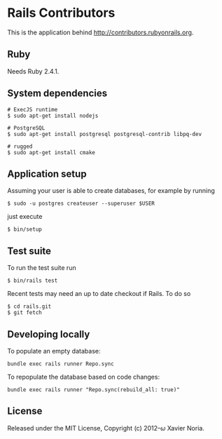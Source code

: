 # Rails Contributors

This is the application behind http://contributors.rubyonrails.org.

## Ruby

Needs Ruby 2.4.1.

## System dependencies

```
# ExecJS runtime
$ sudo apt-get install nodejs

# PostgreSQL
$ sudo apt-get install postgresql postgresql-contrib libpq-dev

# rugged
$ sudo apt-get install cmake
```

## Application setup

Assuming your user is able to create databases, for example by running

```
$ sudo -u postgres createuser --superuser $USER
```

just execute

```
$ bin/setup
```

## Test suite

To run the test suite run

```
$ bin/rails test
```

Recent tests may need an up to date checkout if Rails. To do so

```
$ cd rails.git
$ git fetch
```

## Developing locally

To populate an empty database:

```
bundle exec rails runner Repo.sync
```

To repopulate the database based on code changes:

```
bundle exec rails runner "Repo.sync(rebuild_all: true)"
```

## License

Released under the MIT License, Copyright (c) 2012–<i>ω</i> Xavier Noria.
